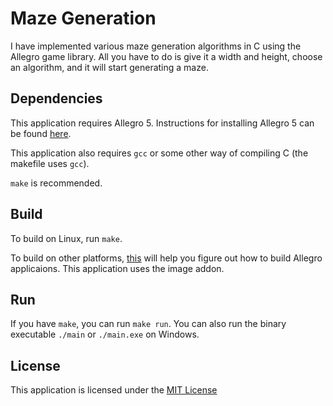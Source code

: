 # Maze Generation

I have implemented various maze generation algorithms in C using the Allegro game library. All you have to do is give it a width and height, choose an algorithm, and it will start generating a maze.

## Dependencies

This application requires Allegro 5. Instructions for installing Allegro 5 can be found [here](https://github.com/liballeg/allegro_wiki/wiki/Quickstart).

This application also requires `gcc` or some other way of compiling C (the makefile uses `gcc`).

`make` is recommended.

## Build

To build on Linux, run `make`.

To build on other platforms, [this](https://github.com/liballeg/allegro_wiki/wiki/Quickstart) will help you figure out how to build Allegro applicaions. This application uses the image addon.

## Run

If you have `make`, you can run `make run`. You can also run the binary executable `./main` or `./main.exe` on Windows.

## License

This application is licensed under the [MIT License](LICENSE)
